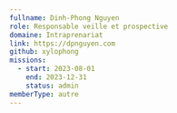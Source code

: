 ```yaml
---
fullname: Dinh-Phong Nguyen
role: Responsable veille et prospective
domaine: Intraprenariat
link: https://dpnguyen.com
github: xylophong
missions:
  - start: 2023-08-01
    end: 2023-12-31
    status: admin
memberType: autre
---
```

